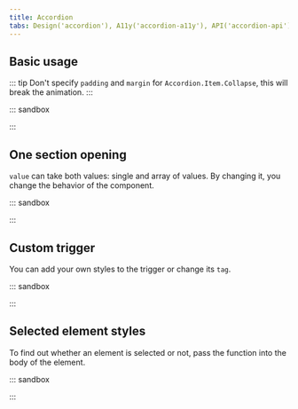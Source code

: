 ```yaml
---
title: Accordion
tabs: Design('accordion'), A11y('accordion-a11y'), API('accordion-api'), Example('accordion-code'), Changelog('accordion-changelog')
---
```


## Basic usage

::: tip
Don't specify `padding` and `margin` for `Accordion.Item.Collapse`, this will break the animation.
:::

::: sandbox

<script lang="tsx">
  export Demo from './examples/basic_usage.tsx';
</script>

:::

## One section opening

`value` can take both values: single and array of values. By changing it, you change the behavior of the component.

::: sandbox

<script lang="tsx">
  export Demo from './examples/one_section_opening.tsx';
</script>

:::

## Custom trigger

You can add your own styles to the trigger or change its `tag`.

::: sandbox

<script lang="tsx">
  export Demo from './examples/custom_trigger.tsx';
</script>

:::

## Selected element styles

To find out whether an element is selected or not, pass the function into the body of the element.

::: sandbox

<script lang="tsx">
  export Demo from './examples/selected_element_styles.tsx';
</script>

:::
